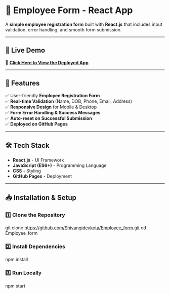 # 📜 Employee Form - React App  
A **simple employee registration form** built with **React.js** that includes input validation, error handling, and smooth form submission.

---

## 🚀 Live Demo  
🔗 **[Click Here to View the Deployed App](https://shivangidevkota.github.io/Employee_form/)**  

---

## 📌 Features  
✅ User-friendly **Employee Registration Form**  
✅ **Real-time Validation** (Name, DOB, Phone, Email, Address)  
✅ **Responsive Design** for Mobile & Desktop  
✅ **Form Error Handling & Success Messages**  
✅ **Auto-reset on Successful Submission**  
✅ **Deployed on GitHub Pages**  

---


## 🛠 Tech Stack  
- **React.js** - UI Framework  
- **JavaScript (ES6+)** - Programming Language  
- **CSS** - Styling  
- **GitHub Pages** - Deployment  

---

## 📥 Installation & Setup  

### 1️⃣ Clone the Repository  
git clone https://github.com/Shivangidevkota/Employee_form.git
cd Employee_form
### 2️⃣ Install Dependencies
npm install
### 3️⃣ Run Locally
npm start

